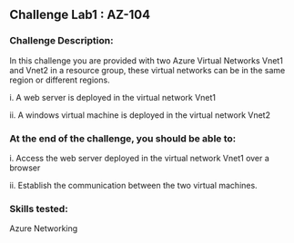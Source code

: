 ## Challenge Lab1 : AZ-104

### Challenge Description:

In this challenge you are provided with two Azure Virtual Networks Vnet1 and Vnet2 in a resource group, these virtual networks can be in the same region or different regions.

i. A web server is deployed in the virtual network Vnet1

ii. A windows virtual machine is deployed in the virtual network Vnet2

### At the end of the challenge, you should be able to:

i. Access the web server deployed in the virtual network Vnet1 over a browser

ii. Establish the communication between the two virtual machines.

### Skills tested: 
Azure Networking
